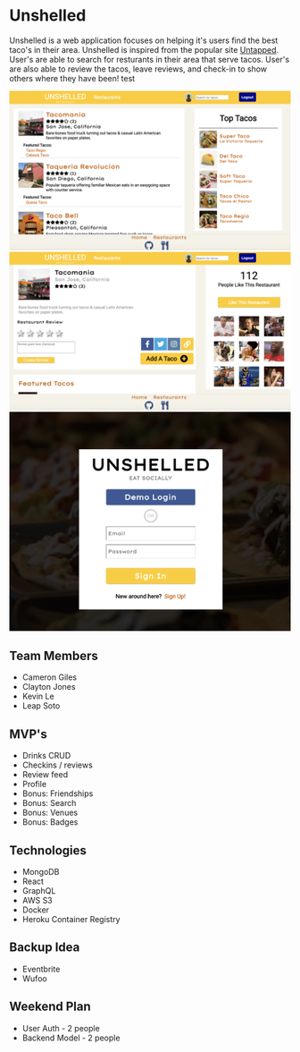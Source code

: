 # Unshelled
Unshelled is a web application focuses on helping it's users find the best taco's in their area. Unshelled is inspired from the popular site [Untapped](https://untappd.com). User's are able to search for resturants in their area that serve tacos. User's are also able to review the tacos, leave reviews, and check-in to show others where they have been!
test

![Restaurant Index Page](./client/public/rest_index.png)
![Restaurant Page](./client/public/rest_show.png)
![Login Page](./client/public/login.png)


## Team Members
- Cameron Giles
- Clayton Jones
- Kevin Le
- Leap Soto

## MVP's
- Drinks CRUD
- Checkins / reviews
- Review feed
- Profile
- Bonus: Friendships
- Bonus: Search
- Bonus: Venues
- Bonus: Badges

## Technologies

- MongoDB
- React
- GraphQL
- AWS S3
- Docker
- Heroku Container Registry

## Backup Idea
- Eventbrite
- Wufoo

## Weekend Plan

- User Auth - 2 people
- Backend Model - 2 people
